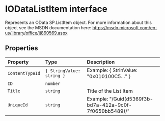 # IODataListItem interface





Represents an OData SP.ListItem object. For more information about this object see the MSDN documentation here: https://msdn.microsoft.com/en-us/library/office/jj860569.aspx




## Properties

| Property	   | Type	| Description|
|:-------------|:-------|:-----------|
|`ContentTypeId`      | `{ StringValue: string }` | Example: { StrinValue: "0x010100C5..." } |
|`ID`      | `number` |  |
|`Title`      | `string` | Title of the List Item |
|`UniqueId`      | `string` | Example: "/Guid(d5369f3b-bd7a-412a-9c0f-7f0650bb5489)/" |






